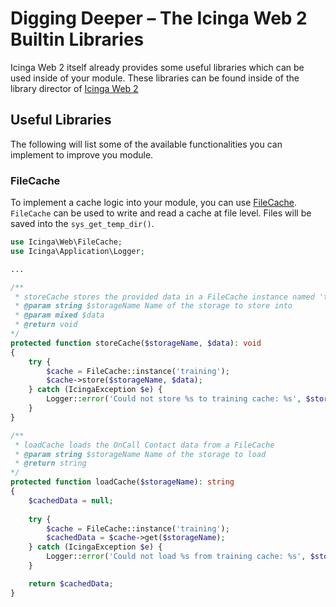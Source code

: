 # Digging Deeper – The Icinga Web 2 Builtin Libraries

Icinga Web 2 itself already provides some useful libraries which can be used inside of your module.
These libraries can be found inside of the library director of [Icinga Web 2](https://github.com/Icinga/icingaweb2/tree/main/library/Icinga/Web)

## Useful Libraries

The following will list some of the available functionalities you can implement to improve you module.

### FileCache

To implement a cache logic into your module, you can use [FileCache](https://github.com/Icinga/icingaweb2/blob/main/library/Icinga/Web/FileCache.php).  
`FileCache` can be used to write and read a cache at file level. Files will be saved into the `sys_get_temp_dir()`.

```php
use Icinga\Web\FileCache;
use Icinga\Application\Logger;

...

/**
 * storeCache stores the provided data in a FileCache instance named 'training'
 * @param string $storageName Name of the storage to store into
 * @param mixed $data
 * @return void
*/
protected function storeCache($storageName, $data): void
{
    try {
        $cache = FileCache::instance('training');
        $cache->store($storageName, $data);
    } catch (IcingaException $e) {
        Logger::error('Could not store %s to training cache: %s', $storageName, $e->getMessage());
    }
}

/**
 * loadCache loads the OnCall Contact data from a FileCache
 * @param string $storageName Name of the storage to load
 * @return string
*/
protected function loadCache($storageName): string
{
    $cachedData = null;
    
    try {
        $cache = FileCache::instance('training');
        $cachedData = $cache->get($storageName);
    } catch (IcingaException $e) {
        Logger::error('Could not load %s from training cache: %s', $storageName, $e->getMessage());
    }

    return $cachedData;
}
```

